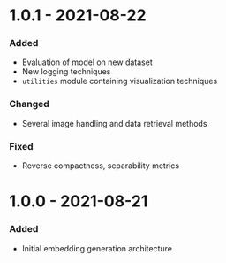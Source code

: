 # 1.0.1 - 2021-08-22
### Added
- Evaluation of model on new dataset
- New logging techniques
- `utilities` module containing visualization techniques

### Changed
- Several image handling and data retrieval methods

### Fixed
- Reverse compactness, separability metrics


# 1.0.0 - 2021-08-21
### Added
- Initial embedding generation architecture
